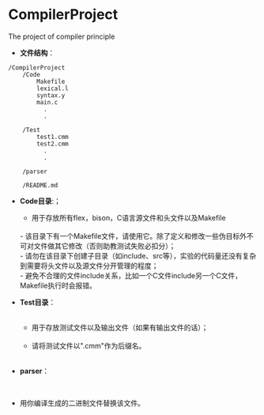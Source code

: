# CompilerProject
The project of compiler principle

- **文件结构**：
```TXT
/CompilerProject
    /Code
		Makefile
		lexical.l
		syntax.y
		main.c
		  .
		  .
	
    /Test
		test1.cmm
		test2.cmm
		  .
		  .
	
    /parser
	
    /README.md
```

- **Code目录**:；
  <br>

  - 用于存放所有flex，bison，C语言源文件和头文件以及Makefile
   <br>
  - 该目录下有一个Makefile文件，请使用它。除了定义和修改一些伪目标外不可对文件做其它修改（否则助教测试失败必扣分）；
   <br>
  - 请勿在该目录下创建子目录（如include、src等），实验的代码量还没有复杂到需要将头文件以及源文件分开管理的程度；
   <br>
  - 避免不合理的文件include关系，比如一个C文件include另一个C文件，Makefile执行时会报错。
	<br>
- **Test目录**：	
  <br>

  - 用于存放测试文件以及输出文件（如果有输出文件的话）；
  <br>

  - 请将测试文件以".cmm"作为后缀名。
  <br>

- **parser**：	
<br>

  - 用你编译生成的二进制文件替换该文件。

